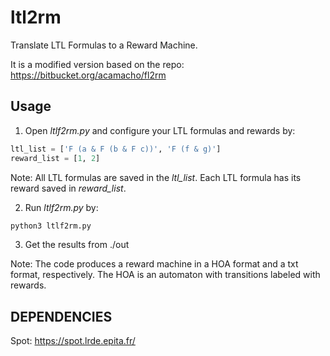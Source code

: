 # ltl2rm

Translate LTL Formulas to a Reward Machine.

It is a modified version based on the repo: https://bitbucket.org/acamacho/fl2rm

## Usage
1. Open _ltlf2rm.py_ and configure your LTL formulas and rewards by:
```python
ltl_list = ['F (a & F (b & F c))', 'F (f & g)'] 
reward_list = [1, 2]  
```
Note: All LTL formulas are saved in the _ltl_list_. Each LTL formula has its reward saved in _reward_list_.

2. Run _ltlf2rm.py_ by:
```python
python3 ltlf2rm.py
```

3. Get the results from ./out

Note: The code produces a reward machine in a HOA format and a txt format, respectively. 
The HOA is an automaton with transitions labeled with rewards.

## DEPENDENCIES
Spot: https://spot.lrde.epita.fr/
